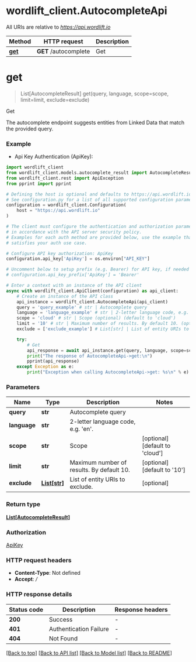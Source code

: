 # wordlift_client.AutocompleteApi

All URIs are relative to *https://api.wordlift.io*

Method | HTTP request | Description
------------- | ------------- | -------------
[**get**](AutocompleteApi.md#get) | **GET** /autocomplete | Get


# **get**
> List[AutocompleteResult] get(query, language, scope=scope, limit=limit, exclude=exclude)

Get

The autocomplete endpoint suggests entities from Linked Data that match the provided query.

### Example

* Api Key Authentication (ApiKey):

```python
import wordlift_client
from wordlift_client.models.autocomplete_result import AutocompleteResult
from wordlift_client.rest import ApiException
from pprint import pprint

# Defining the host is optional and defaults to https://api.wordlift.io
# See configuration.py for a list of all supported configuration parameters.
configuration = wordlift_client.Configuration(
    host = "https://api.wordlift.io"
)

# The client must configure the authentication and authorization parameters
# in accordance with the API server security policy.
# Examples for each auth method are provided below, use the example that
# satisfies your auth use case.

# Configure API key authorization: ApiKey
configuration.api_key['ApiKey'] = os.environ["API_KEY"]

# Uncomment below to setup prefix (e.g. Bearer) for API key, if needed
# configuration.api_key_prefix['ApiKey'] = 'Bearer'

# Enter a context with an instance of the API client
async with wordlift_client.ApiClient(configuration) as api_client:
    # Create an instance of the API class
    api_instance = wordlift_client.AutocompleteApi(api_client)
    query = 'query_example' # str | Autocomplete query
    language = 'language_example' # str | 2-letter language code, e.g. 'en'.
    scope = 'cloud' # str | Scope (optional) (default to 'cloud')
    limit = '10' # str | Maximum number of results. By default 10. (optional) (default to '10')
    exclude = ['exclude_example'] # List[str] | List of entity URIs to exclude. (optional)

    try:
        # Get
        api_response = await api_instance.get(query, language, scope=scope, limit=limit, exclude=exclude)
        print("The response of AutocompleteApi->get:\n")
        pprint(api_response)
    except Exception as e:
        print("Exception when calling AutocompleteApi->get: %s\n" % e)
```



### Parameters


Name | Type | Description  | Notes
------------- | ------------- | ------------- | -------------
 **query** | **str**| Autocomplete query | 
 **language** | **str**| 2-letter language code, e.g. &#39;en&#39;. | 
 **scope** | **str**| Scope | [optional] [default to &#39;cloud&#39;]
 **limit** | **str**| Maximum number of results. By default 10. | [optional] [default to &#39;10&#39;]
 **exclude** | [**List[str]**](str.md)| List of entity URIs to exclude. | [optional] 

### Return type

[**List[AutocompleteResult]**](AutocompleteResult.md)

### Authorization

[ApiKey](../README.md#ApiKey)

### HTTP request headers

 - **Content-Type**: Not defined
 - **Accept**: */*

### HTTP response details

| Status code | Description | Response headers |
|-------------|-------------|------------------|
**200** | Success |  -  |
**401** | Authentication Failure |  -  |
**404** | Not Found |  -  |

[[Back to top]](#) [[Back to API list]](../README.md#documentation-for-api-endpoints) [[Back to Model list]](../README.md#documentation-for-models) [[Back to README]](../README.md)

